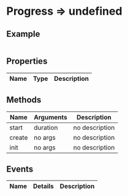 # Progress => undefined

## Example
```html

```

## Properties
Name | Type | Description
--- | --- | ---

## Methods
Name | Arguments | Description
--- | --- | ---
start | duration | no description
create | no args | no description
init | no args | no description

## Events
Name | Details | Description
--- | --- | ---

